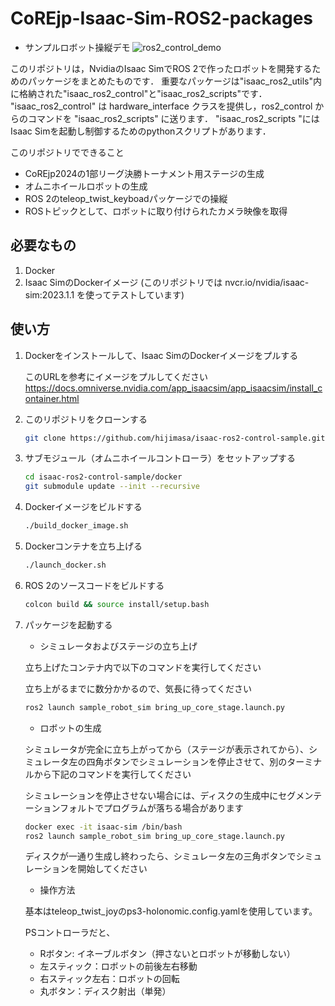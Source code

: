# CoREjp-Isaac-Sim-ROS2-packages
- サンプルロボット操縦デモ
  ![ros2_control_demo](figs/CoREjp_robot_test3.gif)

このリポジトリは，NvidiaのIsaac SimでROS 2で作ったロボットを開発するためのパッケージをまとめたものです．
重要なパッケージは"isaac_ros2_utils"内に格納された"isaac_ros2_control"と"isaac_ros2_scripts"です．
"isaac_ros2_control" は hardware_interface クラスを提供し，ros2_control からのコマンドを "isaac_ros2_scripts" に送ります．
"isaac_ros2_scripts "にはIsaac Simを起動し制御するためのpythonスクリプトがあります．

このリポジトリでできること
- CoREjp2024の1部リーグ決勝トーナメント用ステージの生成
- オムニホイールロボットの生成
- ROS 2のteleop_twist_keyboadパッケージでの操縦
- ROSトピックとして、ロボットに取り付けられたカメラ映像を取得

## 必要なもの
1. Docker
1. Isaac SimのDockerイメージ (このリポジトリでは nvcr.io/nvidia/isaac-sim:2023.1.1 を使ってテストしています)

## 使い方
1. Dockerをインストールして、Isaac SimのDockerイメージをプルする

   このURLを参考にイメージをプルしてください https://docs.omniverse.nvidia.com/app_isaacsim/app_isaacsim/install_container.html

1. このリポジトリをクローンする
   ```bash
   git clone https://github.com/hijimasa/isaac-ros2-control-sample.git
   ```

1. サブモジュール（オムニホイールコントローラ）をセットアップする
   ```bash
   cd isaac-ros2-control-sample/docker
   git submodule update --init --recursive
   ```

1. Dockerイメージをビルドする
   ```bash
   ./build_docker_image.sh
   ```

1. Dockerコンテナを立ち上げる
   ```bash
   ./launch_docker.sh
   ```

1. ROS 2のソースコードをビルドする
   ```bash
   colcon build && source install/setup.bash
   ```

4. パッケージを起動する
   - シミュレータおよびステージの立ち上げ
   
   立ち上げたコンテナ内で以下のコマンドを実行してください

   立ち上がるまでに数分かかるので、気長に待ってください
   ```bash
   ros2 launch sample_robot_sim bring_up_core_stage.launch.py
   ```
   - ロボットの生成

   シミュレータが完全に立ち上がってから（ステージが表示されてから）、シミュレータ左の四角ボタンでシミュレーションを停止させて、別のターミナルから下記のコマンドを実行してください

   シミュレーションを停止させない場合には、ディスクの生成中にセグメンテーションフォルトでプログラムが落ちる場合があります
   ```bash
   docker exec -it isaac-sim /bin/bash
   ros2 launch sample_robot_sim bring_up_core_stage.launch.py
   ```
   ディスクが一通り生成し終わったら、シミュレータ左の三角ボタンでシミュレーションを開始してください

   - 操作方法
   
   基本はteleop_twist_joyのps3-holonomic.config.yamlを使用しています。
   
   PSコントローラだと、
   
   - Rボタン: イネーブルボタン（押さないとロボットが移動しない）
   - 左スティック：ロボットの前後左右移動
   - 右スティック左右：ロボットの回転
   - 丸ボタン：ディスク射出（単発）
